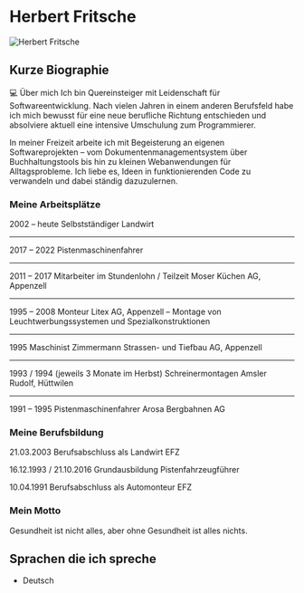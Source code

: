 

# Herbert Fritsche

![Herbert Fritsche](./../img/Herbert.JPG)

## Kurze Biographie

💻 Über mich
Ich bin Quereinsteiger mit Leidenschaft für Softwareentwicklung. Nach vielen Jahren in einem anderen Berufsfeld habe ich mich bewusst für eine neue berufliche Richtung entschieden und absolviere aktuell eine intensive Umschulung zum Programmierer.

In meiner Freizeit arbeite ich mit Begeisterung an eigenen Softwareprojekten – vom Dokumentenmanagementsystem über Buchhaltungstools bis hin zu kleinen Webanwendungen für Alltagsprobleme. Ich liebe es, Ideen in funktionierenden Code zu verwandeln und dabei ständig dazuzulernen.

### Meine Arbeitsplätze

2002 – heute
Selbstständiger Landwirt

________________________________________
2017 – 2022
Pistenmaschinenfahrer

________________________________________
2011 – 2017
Mitarbeiter im Stundenlohn / Teilzeit
Moser Küchen AG, Appenzell

________________________________________
1995 – 2008
Monteur
Litex AG, Appenzell
– Montage von Leuchtwerbungssystemen und Spezialkonstruktionen

________________________________________
1995
Maschinist
Zimmermann Strassen- und Tiefbau AG, Appenzell

________________________________________
1993 / 1994 (jeweils 3 Monate im Herbst)
Schreinermontagen
Amsler Rudolf, Hüttwilen

________________________________________
1991 – 1995
Pistenmaschinenfahrer
Arosa Bergbahnen AG



### Meine Berufsbildung
21.03.2003
Berufsabschluss als Landwirt EFZ


16.12.1993 / 21.10.2016
Grundausbildung Pistenfahrzeugführer


10.04.1991
Berufsabschluss als Automonteur EFZ



### Mein Motto

Gesundheit ist nicht alles, aber ohne Gesundheit ist alles nichts.

## Sprachen die ich spreche

- Deutsch





